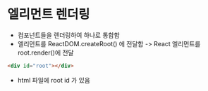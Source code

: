 # 엘리먼트 렌더링

- 컴포넌트들을 렌더링하여 하나로 통합함
- 엘리먼트를 ReactDOM.createRoot() 에 전달함 -> React 엘리먼트를 root.render()에 전달

```html
<div id="root"></div>
```
- html 파일에 root id 가 있음